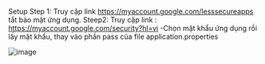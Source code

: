 Setup
Step 1:
Truy cập link https://myaccount.google.com/lesssecureapps tắt bảo mật ứng dụng.
Steep2:
Truy cập link : https://myaccount.google.com/security?hl=vi
-Chọn mật khẩu ứng dụng rồi lấy mật khẩu, thay vào phần pass của file application.properties


![image](https://user-images.githubusercontent.com/47060413/163974701-9d8bf46d-af8c-4f4d-ad77-c9ef3e33237e.png)
